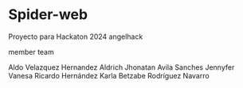 # Spider-web
Proyecto para Hackaton 2024 angelhack

member team 

Aldo Velazquez Hernandez
Aldrich Jhonatan Avila Sanches
Jennyfer Vanesa Ricardo Hernández 
Karla Betzabe Rodríguez Navarro